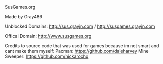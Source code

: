 SusGames.org

Made by Gray486

Unblocked Domains: http://sus.grayjn.com / http://susgames.grayjn.com

Offical Domain: http://www.susgames.org

Credits to source code that was used for games because im not smart and cant make them myself:
    Pacman: https://github.com/daleharvey
    Mine Sweeper: https://github.com/nickarocho